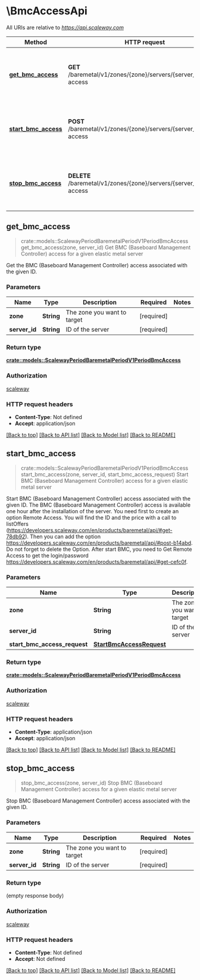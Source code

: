 # \BmcAccessApi

All URIs are relative to *https://api.scaleway.com*

Method | HTTP request | Description
------------- | ------------- | -------------
[**get_bmc_access**](BmcAccessApi.md#get_bmc_access) | **GET** /baremetal/v1/zones/{zone}/servers/{server_id}/bmc-access | Get BMC (Baseboard Management Controller) access for a given elastic metal server
[**start_bmc_access**](BmcAccessApi.md#start_bmc_access) | **POST** /baremetal/v1/zones/{zone}/servers/{server_id}/bmc-access | Start BMC (Baseboard Management Controller) access for a given elastic metal server
[**stop_bmc_access**](BmcAccessApi.md#stop_bmc_access) | **DELETE** /baremetal/v1/zones/{zone}/servers/{server_id}/bmc-access | Stop BMC (Baseboard Management Controller) access for a given elastic metal server



## get_bmc_access

> crate::models::ScalewayPeriodBaremetalPeriodV1PeriodBmcAccess get_bmc_access(zone, server_id)
Get BMC (Baseboard Management Controller) access for a given elastic metal server

Get the BMC (Baseboard Management Controller) access associated with the given ID.

### Parameters


Name | Type | Description  | Required | Notes
------------- | ------------- | ------------- | ------------- | -------------
**zone** | **String** | The zone you want to target | [required] |
**server_id** | **String** | ID of the server | [required] |

### Return type

[**crate::models::ScalewayPeriodBaremetalPeriodV1PeriodBmcAccess**](scaleway.baremetal.v1.BMCAccess.md)

### Authorization

[scaleway](../README.md#scaleway)

### HTTP request headers

- **Content-Type**: Not defined
- **Accept**: application/json

[[Back to top]](#) [[Back to API list]](../README.md#documentation-for-api-endpoints) [[Back to Model list]](../README.md#documentation-for-models) [[Back to README]](../README.md)


## start_bmc_access

> crate::models::ScalewayPeriodBaremetalPeriodV1PeriodBmcAccess start_bmc_access(zone, server_id, start_bmc_access_request)
Start BMC (Baseboard Management Controller) access for a given elastic metal server

Start BMC (Baseboard Management Controller) access associated with the given ID. The BMC (Baseboard Management Controller) access is available one hour after the installation of the server. You need first to create an option Remote Access. You will find the ID and the price with a call to listOffers (https://developers.scaleway.com/en/products/baremetal/api/#get-78db92). Then you can add the option https://developers.scaleway.com/en/products/baremetal/api/#post-b14abd. Do not forget to delete the Option.  After start BMC, you need to Get Remote Access to get the login/password https://developers.scaleway.com/en/products/baremetal/api/#get-cefc0f. 

### Parameters


Name | Type | Description  | Required | Notes
------------- | ------------- | ------------- | ------------- | -------------
**zone** | **String** | The zone you want to target | [required] |
**server_id** | **String** | ID of the server | [required] |
**start_bmc_access_request** | [**StartBmcAccessRequest**](StartBmcAccessRequest.md) |  | [required] |

### Return type

[**crate::models::ScalewayPeriodBaremetalPeriodV1PeriodBmcAccess**](scaleway.baremetal.v1.BMCAccess.md)

### Authorization

[scaleway](../README.md#scaleway)

### HTTP request headers

- **Content-Type**: application/json
- **Accept**: application/json

[[Back to top]](#) [[Back to API list]](../README.md#documentation-for-api-endpoints) [[Back to Model list]](../README.md#documentation-for-models) [[Back to README]](../README.md)


## stop_bmc_access

> stop_bmc_access(zone, server_id)
Stop BMC (Baseboard Management Controller) access for a given elastic metal server

Stop BMC (Baseboard Management Controller) access associated with the given ID.

### Parameters


Name | Type | Description  | Required | Notes
------------- | ------------- | ------------- | ------------- | -------------
**zone** | **String** | The zone you want to target | [required] |
**server_id** | **String** | ID of the server | [required] |

### Return type

 (empty response body)

### Authorization

[scaleway](../README.md#scaleway)

### HTTP request headers

- **Content-Type**: Not defined
- **Accept**: Not defined

[[Back to top]](#) [[Back to API list]](../README.md#documentation-for-api-endpoints) [[Back to Model list]](../README.md#documentation-for-models) [[Back to README]](../README.md)

